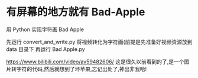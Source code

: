 # 有屏幕的地方就有 Bad-Apple

用 Python 实现字符画 Bad Apple

先运行 convert_and_write.py
将视频转化为字符画(前提是先准备好视频资源放到 data 目录下
再运行 Bad Apple.py

https://www.bilibili.com/video/av59482606/
这是很久以前看到的了,是一个图片转字符的代码,然后就想到了坏苹果,忘记出处了,神出非我哈!
